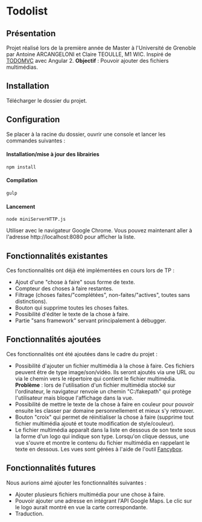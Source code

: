 # Todolist

## Présentation

Projet réalisé lors de la première année de Master à l'Université de Grenoble par Antoine ARCANGELONI et Claire TEOULLE, M1 WIC.
Inspiré de [TODOMVC](http://todomvc.com/) avec Angular 2.
__Objectif__ : Pouvoir ajouter des fichiers multimédias.

## Installation

Télécharger le dossier du projet.

## Configuration

Se placer à la racine du dossier, ouvrir une console et lancer les commandes suivantes :

#### Installation/mise à jour des librairies

    npm install

#### Compilation

    gulp

#### Lancement

    node miniServerHTTP.js

Utiliser avec le navigateur Google Chrome. 
Vous pouvez maintenant aller à l'adresse http://localhost:8080 pour afficher la liste.

## Fonctionnalités existantes

Ces fonctionnalités ont déjà été implémentées en cours lors de TP :
* Ajout d'une "chose à faire" sous forme de texte.
* Compteur des choses à faire restantes.
* Filtrage (choses faites/"complétées", non-faites/"actives", toutes sans distinctions).
* Bouton qui supprime toutes les choses faites.
* Possibilité d'éditer le texte de la chose à faire.
* Partie "sans framework" servant principalement à débugger.

## Fonctionnalités ajoutées

Ces fonctionnalités ont été ajoutées dans le cadre du projet :
* Possibilité d'ajouter un fichier multimédia à la chose à faire.
Ces fichiers peuvent être de type image/son/vidéo.
Ils seront ajoutés via une URL ou via le chemin vers le répertoire qui contient le fichier multimédia.
__Problème__ : lors de l'utilisation d'un fichier multimédia stocké sur l'ordinateur, le navigateur renvoie un chemin "C:/fakepath" qui protège l'utilisateur mais bloque l'affichage dans la vue.
* Possibilité de mettre le texte de la chose à faire en couleur pour pouvoir ensuite les classer par domaine personnellement et mieux s'y retrouver.
* Bouton "croix" qui permet de réinitialiser la chose à faire (supprime tout fichier multimédia ajouté et toute modification de style/couleur).
* Le fichier multimédia apparaît dans la liste en dessous de son texte sous la forme d'un logo qui indique son type. Lorsqu'on clique dessus, une vue s'ouvre et montre le contenu du fichier multimédia en rappelant le texte en dessous.
Les vues sont gérées à l'aide de l'outil [Fancybox](http://fancybox.net/).

## Fonctionnalités futures
Nous aurions aimé ajouter les fonctionnalités suivantes :
* Ajouter plusieurs fichiers multimédia pour une chose à faire.
* Pouvoir ajouter une adresse en intégrant l'API Google Maps.
Le clic sur le logo aurait montré en vue la carte correspondante.
* Traduction.
